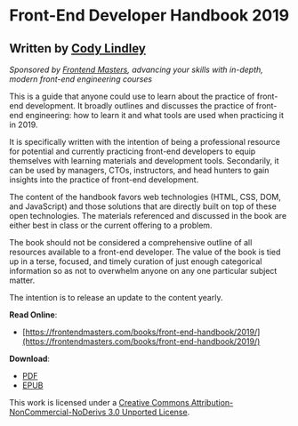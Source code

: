 # Front-End Developer Handbook 2019

## Written by [Cody Lindley](http://codylindley.com/)

_Sponsored by_ [_Frontend Masters_](https://frontendmasters.com/)_, advancing your skills with in-depth, modern front-end engineering courses_

This is a guide that anyone could use to learn about the practice of front-end development. It broadly outlines and discusses the practice of front-end engineering: how to learn it and what tools are used when practicing it in 2019.

It is specifically written with the intention of being a professional resource for potential and currently practicing front-end developers to equip themselves with learning materials and development tools. Secondarily, it can be used by managers, CTOs, instructors, and head hunters to gain insights into the practice of front-end development.

The content of the handbook favors web technologies \(HTML, CSS, DOM, and JavaScript\) and those solutions that are directly built on top of these open technologies. The materials referenced and discussed in the book are either best in class or the current offering to a problem.

The book should not be considered a comprehensive outline of all resources available to a front-end developer. The value of the book is tied up in a terse, focused, and timely curation of just enough categorical information so as not to overwhelm anyone on any one particular subject matter.

The intention is to release an update to the content yearly.

**Read Online**:

* [https://frontendmasters.com/books/front-end-handbook/2019/](https://frontendmasters.com/books/front-end-handbook/2019/)

**Download**:

* [PDF](https://github.com/FrontendMasters/front-end-handbook-2019/raw/master/exports/Front-end%20Developer%20Handbook%202019.pdf)
* [EPUB](https://github.com/FrontendMasters/front-end-handbook-2019/raw/master/exports/Front-End%20Developer%20Handbook%202019.epub)

  
This work is licensed under a [Creative Commons Attribution-NonCommercial-NoDerivs 3.0 Unported License](http://creativecommons.org/licenses/by-nc-nd/3.0/).

